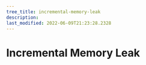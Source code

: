 ```yaml
---
tree_title: incremental-memory-leak
description: 
last_modified: 2022-06-09T21:23:28.2328
---
```


# Incremental Memory Leak

